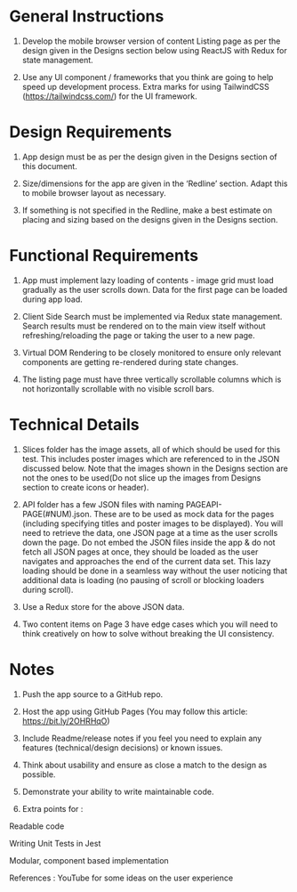 # General Instructions

1. Develop the mobile browser version of content Listing page as per the design given in the Designs section below using ReactJS with Redux for state management.

2. Use any UI component / frameworks that you think are going to help speed up development process. Extra marks for using TailwindCSS (https://tailwindcss.com/) for the UI framework.

# Design Requirements

1. App design must be as per the design given in the Designs section of this document.

2. Size/dimensions for the app are given in the ‘Redline’ section. Adapt this to mobile browser layout as necessary.

3. If something is not specified in the Redline, make a best estimate on placing and sizing based on the designs given in the Designs section.

# Functional Requirements

1. App must implement lazy loading of contents - image grid must load gradually as the user scrolls down. Data for the first page can be loaded during app load.

2. Client Side Search must be implemented via Redux state management. Search results must be rendered on to the main view itself without refreshing/reloading the page or taking the user to a new page.

3. Virtual DOM Rendering to be closely monitored to ensure only relevant components are getting re-rendered during state changes.

4. The listing page must have three vertically scrollable columns which is not horizontally scrollable with no visible scroll bars.

# Technical Details

1. Slices folder has the image assets, all of which should be used for this test. This includes poster images which are referenced to in the JSON discussed below. Note that the images shown in the Designs section are not the ones to be used(Do not slice up the images from Designs section to create icons or header).

2. API folder has a few JSON files with naming PAGEAPI-PAGE(#NUM).json. These are to be used as mock data for the pages (including specifying titles and poster images to be displayed). You will need to retrieve the data, one JSON page at a time as the user scrolls down the page. Do not embed the JSON files inside the app & do not fetch all JSON pages at once, they should be loaded as the user navigates and approaches the end of the current data set. This lazy loading should be done in a seamless way without the user noticing that additional data is loading (no pausing of scroll or blocking loaders during scroll).

3. Use a Redux store for the above JSON data.

4. Two content items on Page 3 have edge cases which you will need to think creatively on how to solve without breaking the UI consistency.

# Notes

1. Push the app source to a GitHub repo.

2. Host the app using GitHub Pages (You may follow this article: https://bit.ly/2OHRHqO)

3. Include Readme/release notes if you feel you need to explain any features (technical/design decisions) or known issues.

4. Think about usability and ensure as close a match to the design as possible.

5. Demonstrate your ability to write maintainable code.

6. Extra points for :

Readable code 

Writing Unit Tests in Jest

Modular, component based implementation

References : YouTube for some ideas on the user experience